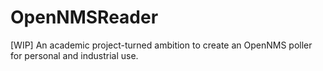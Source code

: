# OpenNMSReader
[WIP] An academic project-turned ambition to create an OpenNMS poller for personal and industrial use.
